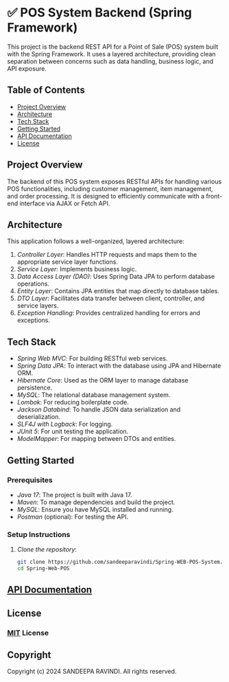 # ✅ POS System Backend (Spring Framework)

This project is the backend REST API for a Point of Sale (POS) system built with the Spring Framework. It uses a layered architecture, providing clean separation between concerns such as data handling, business logic, and API exposure.

## Table of Contents

- [Project Overview](#project-overview)
- [Architecture](#architecture)
- [Tech Stack](#tech-stack)
- [Getting Started](#getting-started)
- [API Documentation](#api-documentation)
- [License](#license)

## Project Overview

The backend of this POS system exposes RESTful APIs for handling various POS functionalities, including customer management, item management, and order processing. It is designed to efficiently communicate with a front-end interface via AJAX or Fetch API.

## Architecture

This application follows a well-organized, layered architecture:
1. *Controller Layer*: Handles HTTP requests and maps them to the appropriate service layer functions.
2. *Service Layer*: Implements business logic.
3. *Data Access Layer (DAO)*: Uses Spring Data JPA to perform database operations.
4. *Entity Layer*: Contains JPA entities that map directly to database tables.
5. *DTO Layer*: Facilitates data transfer between client, controller, and service layers.
6. *Exception Handling*: Provides centralized handling for errors and exceptions.

## Tech Stack

- *Spring Web MVC*: For building RESTful web services.
- *Spring Data JPA*: To interact with the database using JPA and Hibernate ORM.
- *Hibernate Core*: Used as the ORM layer to manage database persistence.
- *MySQL*: The relational database management system.
- *Lombok*: For reducing boilerplate code.
- *Jackson Databind*: To handle JSON data serialization and deserialization.
- *SLF4J with Logback*: For logging.
- *JUnit 5*: For unit testing the application.
- *ModelMapper*: For mapping between DTOs and entities.

## Getting Started

### Prerequisites

- *Java 17*: The project is built with Java 17.
- *Maven*: To manage dependencies and build the project.
- *MySQL*: Ensure you have MySQL installed and running.
- *Postman* (optional): For testing the API.

### Setup Instructions

1. *Clone the repository*:
   ```bash
   git clone https://github.com/sandeeparavindi/Spring-WEB-POS-System.git
   cd Spring-Web-POS

## [API Documentation]()

## License

### [MIT](./LICENSE) License

## Copyright

Copyright (c) 2024 SANDEEPA RAVINDI. All rights reserved.